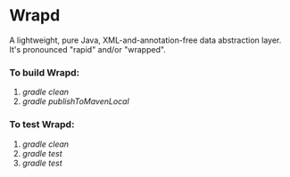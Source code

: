 Wrapd
=====

A lightweight, pure Java, XML-and-annotation-free data abstraction layer. It's pronounced "rapid" and/or "wrapped".

### To build Wrapd: ###

1.   _gradle clean_
2.   _gradle publishToMavenLocal_

### To test Wrapd: ###

1.   _gradle clean_
2.   _gradle test_
3.   _gradle test_